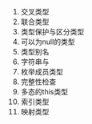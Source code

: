 1. 交叉类型
2. 联合类型
3. 类型保护与区分类型
4. 可以为null的类型
5. 类型别名
4. 字符串与
5. 枚举成员类型
6. 完整性检查
7. 多态的this类型
8. 索引类型
9. 映射类型

